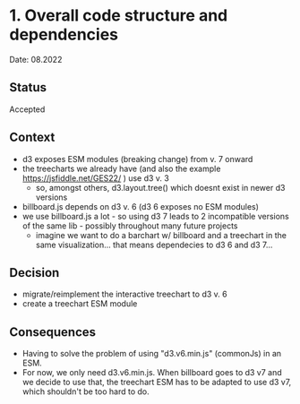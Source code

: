 # 1. Overall code structure and dependencies

Date: 08.2022

## Status

Accepted

## Context

- d3 exposes ESM modules (breaking change) from v. 7 onward
- the treecharts we already have (and also the example https://jsfiddle.net/GES22/ ) use d3 v. 3
    - so, amongst others, d3.layout.tree() which doesnt exist in newer d3 versions
- billboard.js depends on d3 v. 6 (d3 6 exposes no ESM modules)
- we use billboard.js a lot - so using d3 7 leads to 2 incompatible versions of the same lib - possibly throughout many future projects
    - imagine we want to do a barchart w/ billboard and a treechart in the same visualization... that means dependecies to d3 6 and d3 7...

## Decision

- migrate/reimplement the interactive treechart to d3 v. 6
- create a treechart ESM module

## Consequences

- Having to solve the problem of using "d3.v6.min.js" (commonJs) in an ESM.
- For now, we only need d3.v6.min.js. When billboard goes to d3 v7 and we decide to use that, the treechart ESM has to be adapted to use d3 v7, which shouldn't be too hard to do.
